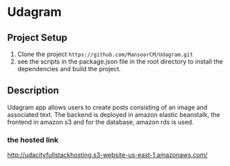 # Udagram

## Project Setup
1. Clone the project `https://github.com/MansoorCM/Udagram.git`
2. see the scripts in the package.json file in the root directory to install the dependencies and build the project.

## Description
Udagram app allows users to create posts consisting of an image and associated text. The backend is deployed in amazon elastic beanstalk, the frontend in amazon s3 and for the database, amazon rds is used.

### the hosted link
http://udacityfullstackhosting.s3-website-us-east-1.amazonaws.com/